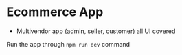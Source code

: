 # Ecommerce App

- Multivendor app (admin, seller, customer) all UI covered

Run the app through `npm run dev` command
